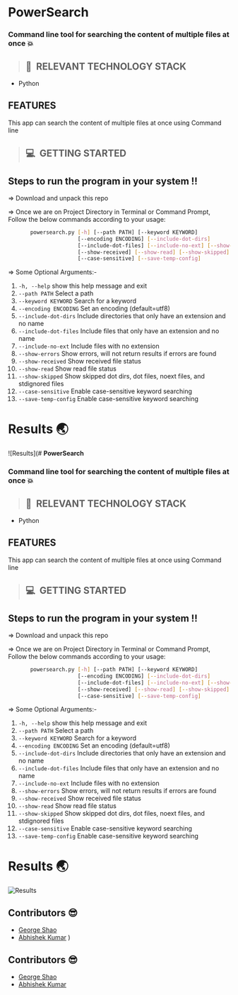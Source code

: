 # **PowerSearch**

### **Command line tool for searching the content of multiple files at once** :boom:

>## 📂&nbsp; RELEVANT TECHNOLOGY STACK
* Python

## FEATURES
This app can search the content of multiple files at once using Command line

>## 💻&nbsp; GETTING STARTED

## Steps to run the program in your system !!

=> Download and unpack this repo
 
=> Once we are on Project Directory in Terminal or Command Prompt, Follow the below commands according to your usage:
```bash
	   powersearch.py [-h] [--path PATH] [--keyword KEYWORD]
                      [--encoding ENCODING] [--include-dot-dirs]
                      [--include-dot-files] [--include-no-ext] [--show-errors]
                      [--show-received] [--show-read] [--show-skipped]
                      [--case-sensitive] [--save-temp-config]
```    
=> Some Optional Arguments:-
01.  `-h, --help`           show this help message and exit
02.  `--path PATH`          Select a path
03.  `--keyword KEYWORD`    Search for a keyword
04.  `--encoding ENCODING`  Set an encoding (default=utf8)
05.  `--include-dot-dirs`   Include directories that only have an extension and no name                       
06.  `--include-dot-files`  Include files that only have an extension and no name
07.  `--include-no-ext`     Include files with no extension
08.  `--show-errors`        Show errors, will not return results if errors are found                     
09.  `--show-received`      Show received file status
10.  `--show-read`          Show read file status
11.  `--show-skipped`       Show skipped dot dirs, dot files, noext files, and stdignored files               
12.  `--case-sensitive`     Enable case-sensitive keyword searching
13.  `--save-temp-config`   Enable case-sensitive keyword searching

# Results :earth_asia:
![Results](# **PowerSearch**

### **Command line tool for searching the content of multiple files at once** :boom:

>## 📂&nbsp; RELEVANT TECHNOLOGY STACK
* Python

## FEATURES
This app can search the content of multiple files at once using Command line

>## 💻&nbsp; GETTING STARTED

## Steps to run the program in your system !!

=> Download and unpack this repo
 
=> Once we are on Project Directory in Terminal or Command Prompt, Follow the below commands according to your usage:
```bash
	   powersearch.py [-h] [--path PATH] [--keyword KEYWORD]
                      [--encoding ENCODING] [--include-dot-dirs]
                      [--include-dot-files] [--include-no-ext] [--show-errors]
                      [--show-received] [--show-read] [--show-skipped]
                      [--case-sensitive] [--save-temp-config]
```    
=> Some Optional Arguments:-
01.  `-h, --help`           show this help message and exit
02.  `--path PATH`          Select a path
03.  `--keyword KEYWORD`    Search for a keyword
04.  `--encoding ENCODING`  Set an encoding (default=utf8)
05.  `--include-dot-dirs`   Include directories that only have an extension and no name                       
06.  `--include-dot-files`  Include files that only have an extension and no name
07.  `--include-no-ext`     Include files with no extension
08.  `--show-errors`        Show errors, will not return results if errors are found                     
09.  `--show-received`      Show received file status
10.  `--show-read`          Show read file status
11.  `--show-skipped`       Show skipped dot dirs, dot files, noext files, and stdignored files               
12.  `--case-sensitive`     Enable case-sensitive keyword searching
13.  `--save-temp-config`   Enable case-sensitive keyword searching

# Results :earth_asia:
![Results](https://github.com/abhik99/PowerSearch/blob/master/Powersearch.JPG)

## Contributors :sunglasses:
* [George Shao](https://github.com/GeorgeShao)
* [Abhishek Kumar](https://github.com/abhik99)
)

## Contributors :sunglasses:
* [George Shao](https://github.com/GeorgeShao)
* [Abhishek Kumar](https://github.com/abhik99)
